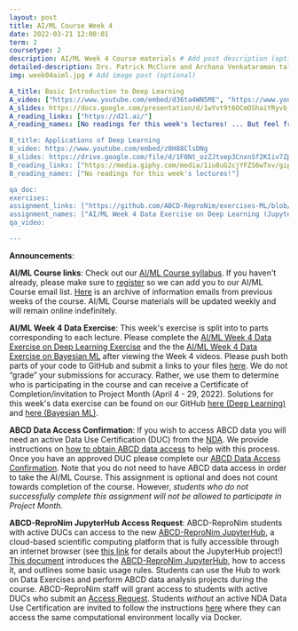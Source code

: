 ```yaml
---
layout: post
title: AI/ML Course Week 4
date: 2022-03-21 12:00:01
term: 2
coursetype: 2
description: AI/ML Week 4 Course materials # Add post description (optional)
detailed-description: Drs. Patrick McClure and Archana Venkataraman talk about concepts in deep learning.
img: week04aiml.jpg # Add image post (optional)

A_title: Basic Introduction to Deep Learning
A_video: ["https://www.youtube.com/embed/d36ta4WN5ME", "https://www.youtube.com/embed/WiX5PL-VVKE", "https://www.youtube.com/embed/z0H88ClsDNg"]
A_slides: https://docs.google.com/presentation/d/1wYvt9t6OCmOShaiYRyvb_7f-OFdicVSA/edit?usp=sharing&ouid=112657771088417572612&rtpof=true&sd=true
A_reading_links: ["https://d2l.ai/"]
A_reading_names: [No readings for this week's lectures! ... But feel free to check out this helpful online textbook "Dive into Deep Learning: And interactive deep learning book with code, math, and discussions"]

B_title: Applications of Deep Learning
B_video: https://www.youtube.com/embed/z0H88ClsDNg
B_slides: https://drive.google.com/file/d/1F0Nt_ozZJtvep3CnxnSf2KIiv7Zp7-QS/view?usp=sharing
B_reading_links: ["https://media.giphy.com/media/1iu8uG2cjYFZS6wTxv/giphy.gif"]
B_reading_names: ["No readings for this week's lectures!"]

qa_doc:
exercises:
assignment_links: ["https://github.com/ABCD-ReproNim/exercises-ML/blob/main/week_4/week_4_deepLearning.ipynb", "https://github.com/ABCD-ReproNim/exercises-ML/blob/main/week_4/week_4_bayesianML.ipynb", "https://docs.google.com/forms/d/e/1FAIpQLSfKFwwC6L2GPn7VRjCbxKJ71ejmssuAPkJgtTiwrplD_oBa_g/viewform?usp=sf_link"]
assignment_names: ["AI/ML Week 4 Data Exercise on Deep Learning (Jupyter notebook version), "AI/ML Week 4 Data Exercise on Bayesian ML (Jupyter notebook version)", "AI/ML Week 4 Data Exercise Submission Form"]
qa_video:

---
```

**Announcements**:

**AI/ML Course links**: Check out our [AI/ML Course syllabus](https://docs.google.com/document/d/15wiXicwJ9vKgmlaJGYoc72YrYMrPbS8F81BOtmN9vbw/edit?usp=sharing). If you haven't already, please make sure to [register](https://bit.ly/ABCD-ReproNim-Register) so we can add you to our AI/ML Course email list. [Here](https://us17.campaign-archive.com/home/?u=ae1754f263f423a3c0cc04237&id=623d5b6f3c) is an archive of information emails from previous weeks of the course. AI/ML Course materials will be updated weekly and will remain online indefinitely.

**AI/ML Week 4 Data Exercise**: This week's exercise is split into to parts corresponding to each lecture. Please complete the [AI/ML Week 4 Data Exercise on Deep Learning Exercise](https://github.com/ABCD-ReproNim/exercises-ML/blob/main/week_4/week_4_deepLearning.ipynb) and the the [AI/ML Week 4 Data Exercise on Bayesian ML](https://github.com/ABCD-ReproNim/exercises-ML/blob/main/week_4/week_4_bayesianML.ipynb) after viewing the Week 4 videos. Please push both parts of your code to GitHub and submit a links to your files [here](https://docs.google.com/forms/d/e/1FAIpQLSfKFwwC6L2GPn7VRjCbxKJ71ejmssuAPkJgtTiwrplD_oBa_g/viewform?usp=sf_link). We do not “grade” your submissions for accuracy. Rather, we use them to determine who is participating in the course and can receive a Certificate of Completion/invitation to Project Month (April 4 - 29, 2022). Solutions for this week's data exercise can be found on our GitHub [here (Deep Learning)](https://github.com/ABCD-ReproNim/exercises-ML/blob/main/week_4/week_4_deepLearning_solns.ipynb) and [here (Bayesian ML)](https://github.com/ABCD-ReproNim/exercises-ML/blob/main/week_4/week_4_bayesianML_solns.ipynb).

**ABCD Data Access Confirmation**: If you wish to access ABCD data you will need an active Data Use Certification (DUC) from the [NDA](https://nda.nih.gov/). We provide instructions on [how to obtain ABCD data access](https://docs.google.com/document/d/18hsT2x15bypuXFcfMQb9Ck_YEB7VvY2j4w5hwbV78A4/edit?usp=sharing) to help with this process. Once you have an approved DUC please complete our [ABCD Data Access Confirmation](https://docs.google.com/forms/d/e/1FAIpQLSdZbXLB2HdciB88YN3JIXg6OdUN2dq1KnLTolIcos2Tu6FazA/viewform?usp=sf_link). Note that you do not need to have ABCD data access in order to take the AI/ML Course. This assignment is optional and does not count towards completion of the course. However, *students who do not successfully complete this assignment will not be allowed to participate in Project Month.*

**ABCD-ReproNim JupyterHub Access Request**: ABCD-ReproNim students with active DUCs can access to the new [ABCD-ReproNim JupyterHub](https://abcd.repronim.org/), a cloud-based scientific computing platform that is fully accessible through an internet browser (see [this link](https://jupyter.org/hub) for details about the JupyterHub project!) [This document](https://docs.google.com/document/d/1kXvK2c_N9TkIAYn21WfzlCPtJvxhjW13Ftf0DwnAnlg/edit?usp=sharing) introduces the [ABCD-ReproNim JupyterHub](https://abcd.repronim.org/), how to access it, and outlines some basic usage rules. Students can use the Hub to work on Data Exercises and perform ABCD data analysis projects during the course. ABCD-ReproNim staff will grant access to students with active DUCs who submit an [Access Request](https://docs.google.com/forms/d/e/1FAIpQLSefrxRzdjFak_BoxTL5bE-TnsJdg9KbGvFdOwuW7zliZ96z7g/viewform?usp=sf_link). Students *without* an active NDA Data Use Certification are invited to follow the instructions [here](https://neurostars.org/t/using-abcd-repronim-jupyterhub-container-locally-via-docker) where they can access the same computational environment locally via Docker.

